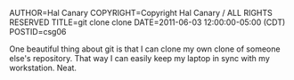 AUTHOR=Hal Canary
COPYRIGHT=Copyright Hal Canary / ALL RIGHTS RESERVED
TITLE=git clone clone
DATE=2011-06-03 12:00:00-05:00 (CDT)
POSTID=csg06

One beautiful thing about git is that I can clone my own clone of someone else's repository.  That way I can easily keep my laptop in sync with my workstation.  Neat.
